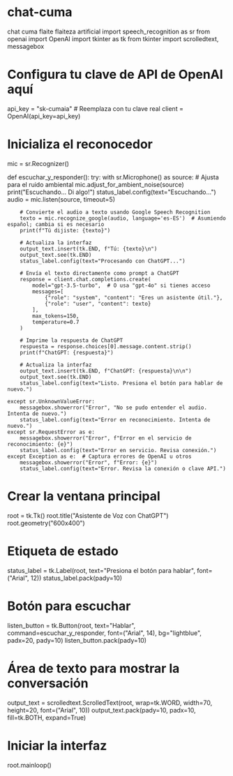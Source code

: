 # chat-cuma
chat cuma flaite flaiteza artificial
import speech_recognition as sr
from openai import OpenAI
import tkinter as tk
from tkinter import scrolledtext, messagebox

# Configura tu clave de API de OpenAI aquí
api_key = "sk-cumaia"  # Reemplaza con tu clave real
client = OpenAI(api_key=api_key)

# Inicializa el reconocedor
mic = sr.Recognizer()

def escuchar_y_responder():
    try:
        with sr.Microphone() as source:
            # Ajusta para el ruido ambiental
            mic.adjust_for_ambient_noise(source)
            print("Escuchando... Di algo!")
            status_label.config(text="Escuchando...")
            audio = mic.listen(source, timeout=5)
        
        # Convierte el audio a texto usando Google Speech Recognition
        texto = mic.recognize_google(audio, language='es-ES')  # Asumiendo español; cambia si es necesario
        print(f"Tú dijiste: {texto}")
        
        # Actualiza la interfaz
        output_text.insert(tk.END, f"Tú: {texto}\n")
        output_text.see(tk.END)
        status_label.config(text="Procesando con ChatGPT...")
        
        # Envía el texto directamente como prompt a ChatGPT
        response = client.chat.completions.create(
            model="gpt-3.5-turbo",  # O usa "gpt-4o" si tienes acceso
            messages=[
                {"role": "system", "content": "Eres un asistente útil."},
                {"role": "user", "content": texto}
            ],
            max_tokens=150,
            temperature=0.7
        )
        
        # Imprime la respuesta de ChatGPT
        respuesta = response.choices[0].message.content.strip()
        print(f"ChatGPT: {respuesta}")
        
        # Actualiza la interfaz
        output_text.insert(tk.END, f"ChatGPT: {respuesta}\n\n")
        output_text.see(tk.END)
        status_label.config(text="Listo. Presiona el botón para hablar de nuevo.")
        
    except sr.UnknownValueError:
        messagebox.showerror("Error", "No se pudo entender el audio. Intenta de nuevo.")
        status_label.config(text="Error en reconocimiento. Intenta de nuevo.")
    except sr.RequestError as e:
        messagebox.showerror("Error", f"Error en el servicio de reconocimiento: {e}")
        status_label.config(text="Error en servicio. Revisa conexión.")
    except Exception as e:  # Captura errores de OpenAI u otros
        messagebox.showerror("Error", f"Error: {e}")
        status_label.config(text="Error. Revisa la conexión o clave API.")

# Crear la ventana principal
root = tk.Tk()
root.title("Asistente de Voz con ChatGPT")
root.geometry("600x400")

# Etiqueta de estado
status_label = tk.Label(root, text="Presiona el botón para hablar", font=("Arial", 12))
status_label.pack(pady=10)

# Botón para escuchar
listen_button = tk.Button(root, text="Hablar", command=escuchar_y_responder, font=("Arial", 14), bg="lightblue", padx=20, pady=10)
listen_button.pack(pady=10)

# Área de texto para mostrar la conversación
output_text = scrolledtext.ScrolledText(root, wrap=tk.WORD, width=70, height=20, font=("Arial", 10))
output_text.pack(pady=10, padx=10, fill=tk.BOTH, expand=True)

# Iniciar la interfaz
root.mainloop()

